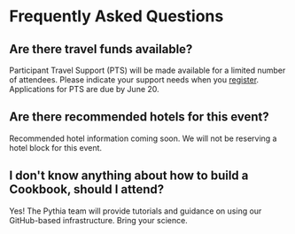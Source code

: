 # Frequently Asked Questions

## Are there travel funds available?

Participant Travel Support (PTS) will be made available for a limited number of attendees. Please indicate your support needs when you [register](https://www.eventsquid.com/contestant-reg.cfm?event_id=27191). Applications for PTS are due by June 20. 

## Are there recommended hotels for this event?

Recommended hotel information coming soon. We will not be reserving a hotel block for this event.

## I don't know anything about how to build a Cookbook, should I attend?

Yes! The Pythia team will provide tutorials and guidance on using our GitHub-based infrastructure. Bring your science.
